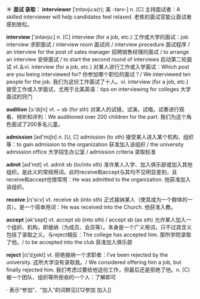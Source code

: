 ☀ <span class="category">**面试 录取：**</span>
<span class="vocabulary">**interviewer**</span> [ˈɪntəvju:ə(r); 美 -tərv-]
<span class="definition">n. [C] 主持面试者：</span>A skilled interviewer will help candidates feel relaxed. 老练的面试官能让面试者感到放松。

<span class="vocabulary">**interview**</span> ['ɪntəvju:] 
<span class="definition">n. [C] interview (for a job, etc.) 工作或大学的面试：</span>job interview 求职面试 / interview room 面试间 / interview procedure 面试程序 / an interview for the post of sales manager 招聘销售经理的面试 / to arrange an interview 安排面试 / to start the second round of interviews 启动第二轮面试 <span class="definition">vt.＆vi. interview (for a job, etc.) 对某人进行工作或入学面试：</span>Which post are you being interviewed for? 你参加哪个职位的面试？/ We interviewed ten people for the job. 我们为这份工作面试了十人。<span class="definition">vi. interview (for a job, etc.) 接受工作或入学面试，尤用于北美英语：</span>tips on interviewing for colleges 大学面试的窍门
       
<span class="vocabulary">**audition**</span> [ɔ:ˈdɪʃn]
<span class="definition">vt. ~ sb (for sth) 对某人的试镜，试演，试唱，试奏进行观看、倾听和评判：</span>We auditioned over 200 children for the part. 我们为这个角色面试了200多名儿童。

<span class="vocabulary">**admission**</span> [əd'mɪʃn] 
<span class="definition">n. [U, C] admission (to sth) 接受某人进入某个机构、组织等：</span>to gain admission to the organization 获准加入该组织 / the university admission office 大学招生办公室 / admission criteria 录取标准

<span class="vocabulary">**admit**</span> [əd'mɪt] 
<span class="definition">vt. admit sb (to/into sth) 准许某人入学、加入俱乐部或加入其他组织。是此义的常规用词。此时receive和accept与其均不见明显差别，且receive和accept也很常用：</span>He was admitted to the organization. 他获准加入该组织。

<span class="vocabulary">**receive**</span> [rɪ'si:v] 
<span class="definition">vt. receive sb (into sth) 正式接纳某人（使其成为一个群体的一员）。是一个简单用词：</span>He was received into the Church. 他获准入教。

<span class="vocabulary">**accept**</span> [ək'sept] 
<span class="definition">vt. accept sb (into sth) / accept sb (as sth) 允许某人加入一个组织、机构，即接纳（为成员、会员等）。本身是一个广义用词，只不过其含义包括了录取之义。与reject相反：</span>The college has accepted him. 那所学院录取了他。/ to be accepted into the club 获准加入俱乐部

<span class="vocabulary">**reject**</span> [rɪ'dӡekt] 
<span class="definition">vt. 拒绝接纳一个求职者：</span>I’ve been rejected by the university. 这所大学没有录取我。/ We considered offering him a job, but finally rejected him. 我们考虑过要给他这份工作，但最后还是拒绝了他。<span class="definition">n. [C] 被一个团队、组织等所拒收的一个人：</span>了解即可

· 表示“参加”、“加入”的词群见[[12参加 加入]]
